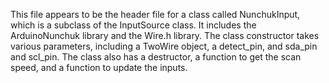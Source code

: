 This file appears to be the header file for a class called NunchukInput, which is a subclass of the InputSource class. It includes the ArduinoNunchuk library and the Wire.h library. The class constructor takes various parameters, including a TwoWire object, a detect_pin, and sda_pin and scl_pin. The class also has a destructor, a function to get the scan speed, and a function to update the inputs.